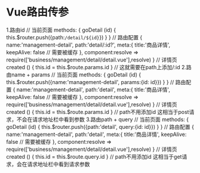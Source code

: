 # Vue路由传参

<div v-for="item in data" :key="item.id" @click="goDetail(item.id)"></div>

1.路由id
// 当前页面
methods: {
  goDetail (id) {
    this.$router.push({path:`/detail/${id}`})
  }
}
// 路由配置
{
   name:'management-detail',
   path:'detail/:id?',
   meta:{
     title:'商品详情',
     keepAlive: false // 需要被缓存
   },
   component:resolve => require(['business/management/detail/detail.vue'],resolve)
 }
// 详情页
created () {
  this.id = this.$route.params.id
}
// 这就需要在path上添加/:id 
2.路由name + params
// 当前页面
methods: {
  goDetail (id) {
    this.$router.push({name:'management-detail', params:{id: id}})
  }
}
// 路由配置
{
   name:'management-detail',
   path:'detail',
   meta:{
     title:'商品详情',
     keepAlive: false // 需要被缓存
   },
   component:resolve => require(['business/management/detail/detail.vue'],resolve)
 }
// 详情页
created () {
  this.id = this.$route.params.id
}
// path不用添加id 这相当于post请求，不会在请求地址栏中看到参数
3.路由path + query
// 当前页面
methods: {
  goDetail (id) {
    this.$router.push({path:'detail', query:{id: id}})
  }
}
// 路由配置
{
   name:'management-detail',
   path:'detail',
   meta:{
     title:'商品详情',
     keepAlive: false // 需要被缓存
   },
   component:resolve => require(['business/management/detail/detail.vue'],resolve)
 }
// 详情页
created () {
  this.id = this.$route.query.id
}
// path不用添加id 这相当于get请求，会在请求地址栏中看到请求参数